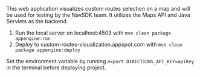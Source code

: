 This web application visualizes custom routes selection on a map and will be used for testing by the NavSDK team.
It utilizes the Maps API and Java Servlets as the backend.

1. Run the local server on localhost:4503 with
`mvn clean package appengine:run`
2. Deploy to custom-routes-visualization.appspot.com with
`mvn clean package appengine:deploy`

Set the environment variable by running `export DIRECTIONS_API_KEY=apiKey` in the terminal before deploying project.
